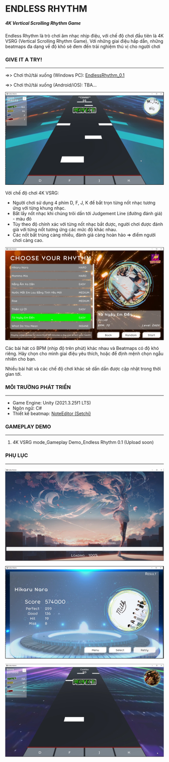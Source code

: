 
# ENDLESS RHYTHM

##### *4K Vertical Scrolling Rhythm Game*

Endless Rhythm là trò chơi âm nhạc nhịp điệu, với chế độ chơi đầu tiên là 4K VSRG (Vertical Scrolling Rhythm Game). Với những giai điệu hấp dẫn, những beatmaps đa dạng về độ khó sẽ đem đến trải nghiệm thú vị cho người chơi

### GIVE IT A TRY!

---

=>> Chơi thử/tải xuống (Windows PC): [EndlessRhythm_0.1](https://hiimjust.itch.io/endlessrhythm)

=>> Chơi thử/tải xuống (Android/iOS): TBA...

![1730811697422](image/README/1730811697422.png)

Với chế độ chơi 4K VSRG:

* Người chơi sử dụng 4 phím D, F, J, K để bắt trọn từng nốt nhạc tương ứng với từng khung nhạc.
* Bắt lấy nốt nhạc khi chúng trôi dần tới Judgement Line (đường đánh giá) - màu đỏ
* Tùy theo độ chính xác với từng nốt nhạc bắt được, người chơi được đánh giá với từng nốt tương ứng các mức độ khác nhau.
* Các nốt bắt trúng càng nhiều, đánh giá càng hoàn hảo => điểm người chơi càng cao.

![1730811898051](image/README/1730811898051.png)

Các bài hát có BPM (nhịp độ trên phút) khác nhau và Beatmaps có độ khó riêng. Hãy chọn cho mình giai điệu yêu thích, hoặc để định mệnh chọn ngẫu nhiên cho bạn.

Nhiều bài hát và các chế độ chơi khác sẽ dần dần được cập nhật trong thời gian tới.

### MÔI TRƯỜNG PHÁT TRIỂN

---

* Game Engine: Unity (2021.3.25f1 LTS)
* Ngôn ngữ: C#
* Thiết kế beatmap: [NoteEditor (Setchi)](https://github.com/setchi/NoteEditor)

### GAMEPLAY DEMO

---

1. 4K VSRG mode_Gameplay Demo_Endless Rhythm 0.1 (Upload soon)

### PHỤ LỤC

---

![1730812667599](image/README/1730812667599.png)


![1730812727600](image/README/1730812727600.png)


![1730813028386](image/README/1730813028386.png)
